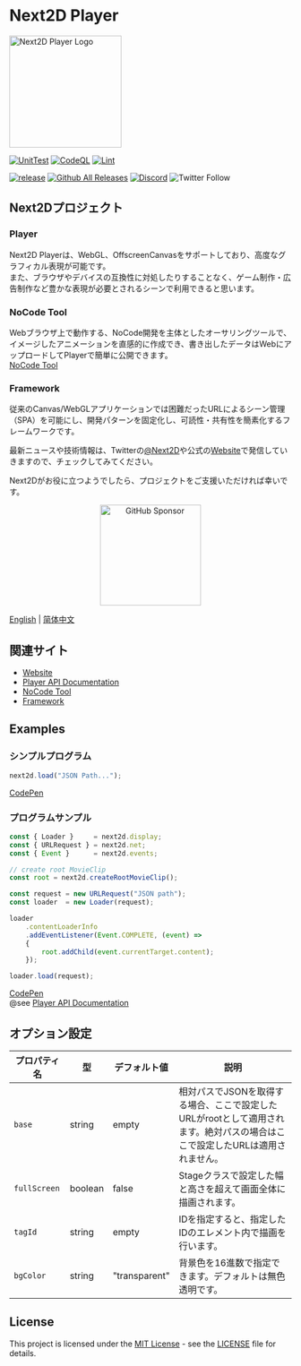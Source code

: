 Next2D Player
=============
<img src="https://next2d.app/assets/img/player/logo.svg" width="200" height="200" alt="Next2D Player Logo">

[![UnitTest](https://github.com/Next2D/Player/actions/workflows/integration.yml/badge.svg?branch=main)](https://github.com/Next2D/Player/actions/workflows/integration.yml)
[![CodeQL](https://github.com/Next2D/Player/actions/workflows/codeql-analysis.yml/badge.svg?branch=main)](https://github.com/Next2D/Player/actions/workflows/codeql-analysis.yml)
[![Lint](https://github.com/Next2D/Player/actions/workflows/lint.yml/badge.svg?branch=main)](https://github.com/Next2D/Player/actions/workflows/lint.yml)

[![release](https://img.shields.io/github/v/release/Next2D/Player)](https://github.com/Next2D/Player/releases)
[![Github All Releases](https://img.shields.io/npm/dt/@next2d/player)](https://github.com/Next2D/player/releases)
[![Discord](https://badgen.net/badge/icon/discord?icon=discord&label)](https://discord.gg/6c9rv5Uns5)
![Twitter Follow](https://img.shields.io/twitter/follow/Next2D?style=social)

## Next2Dプロジェクト

### Player
Next2D Playerは、WebGL、OffscreenCanvasをサポートしており、高度なグラフィカル表現が可能です。  
また、ブラウザやデバイスの互換性に対処したりすることなく、ゲーム制作・広告制作など豊かな表現が必要とされるシーンで利用できると思います。  
  
### NoCode Tool
Webブラウザ上で動作する、NoCode開発を主体としたオーサリングツールで、イメージしたアニメーションを直感的に作成でき、書き出したデータはWebにアップロードしてPlayerで簡単に公開できます。  
[NoCode Tool](https://tool.next2d.app)  
  
### Framework
従来のCanvas/WebGLアプリケーションでは困難だったURLによるシーン管理（SPA）を可能にし、開発パターンを固定化し、可読性・共有性を簡素化するフレームワークです。  
  
最新ニュースや技術情報は、Twitterの[@Next2D](https://twitter.com/Next2D)や公式の[Website](https://next2d.app)で発信していきますので、チェックしてみてください。  
  
Next2Dがお役に立つようでしたら、プロジェクトをご支援いただければ幸いです。  
  
<div style="text-align: center;">
  <a href="https://github.com/sponsors/Next2D" target="_blank">
    <img src="https://img.shields.io/static/v1?label=Sponsor&message=%E2%9D%A4&logo=GitHub&color=%23fe8e86" width=180 alt="GitHub Sponsor" />
  </a>
</div>

[English](./README.md) | [简体中文](./README.cn.md)

## 関連サイト
* [Website](https://next2d.app)
* [Player API Documentation](https://next2d.app/ja/docs/player)
* [NoCode Tool](https://tool.next2d.app)
* [Framework](https://github.com/Next2D/framework)

## Examples

### シンプルプログラム
```javascript
next2d.load("JSON Path...");
```

[CodePen](https://codepen.io/next2d/pen/rNGMrZG)

### プログラムサンプル
```javascript
const { Loader }     = next2d.display;
const { URLRequest } = next2d.net;
const { Event }      = next2d.events;

// create root MovieClip
const root = next2d.createRootMovieClip();

const request = new URLRequest("JSON path");
const loader  = new Loader(request);

loader
    .contentLoaderInfo
    .addEventListener(Event.COMPLETE, (event) =>
    {
        root.addChild(event.currentTarget.content);
    });

loader.load(request);
```
[CodePen](https://codepen.io/next2d/pen/VwMKGEv)\
@see [Player API Documentation](https://next2d.app/ja/docs/player)

## オプション設定

| プロパティ名       | 型       | デフォルト値        | 説明                                                                    |
|--------------|---------|---------------|-----------------------------------------------------------------------|
| `base`       | string  | empty         | 相対パスでJSONを取得する場合、ここで設定したURLがrootとして適用されます。絶対パスの場合はここで設定したURLは適用されません。 |
| `fullScreen` | boolean | false         | Stageクラスで設定した幅と高さを超えて画面全体に描画されます。                                     |
| `tagId`      | string  | empty         | IDを指定すると、指定したIDのエレメント内で描画を行います。                                       |
| `bgColor`    | string  | "transparent" | 背景色を16進数で指定できます。デフォルトは無色透明です。                                         |

## License
This project is licensed under the [MIT License](https://opensource.org/licenses/MIT) - see the [LICENSE](LICENSE) file for details.
